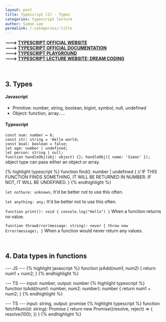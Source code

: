 ```yaml
---
layout: post
title: Typescript (2) - Types
categories: typescript lecture
author: Simon Lee
permalink: /:categories/:title
---
```


<strong>---> [TYPESCRIPT OFFICIAL WEBSITE][typescript-offcial]</strong>  
<strong>---> [TYPESCRIPT OFFICIAL DOCUMENTATION][typescript-document]</strong>  
<strong>---> [TYPESCRIPT PLAYGROUND][ts-playground]</strong>  
<strong>---> [TYPESCRIPT LECTURE WEBSITE: DREAM CODING][instructor]</strong>

<br>

## 3. Types

#### Javascript

- Primitive: number, string, boolean, bigint, symbol, null, undefined
- Object: function, array.....

#### Typescript

`const num: number = 6;`  
`const str: string = 'Hello world;`  
`const boal: boolean = false;`  
`let age: number | undefined;`  
`let person: string | null;`  
`function handleObj(obj: object) {}; handleObj({ name: 'Simon' });`
object type can pass either an object or array.

{% highlight typescript %}
function find(): number | undefined {
// IF THIS FUNCTION FINDS SOMETHING, IT WILL BE RETURNED IN NUMBER. IF NOT, IT WILL BE UNDEFINED.
}
{% endhighlight %}

`let notSure: unknown;`
It'd be better not to use this often.

`let anything: any;`
It'd be better not to use this often.

`function print(): void { console.log("Hello") }`
When a function returns no value.

`function throwError(message: string): never { throw new Error(message); }`
When a function would never return any values.

<br>

## 4. Data types in functions

--- JS ---
{% highlight javascript %}
function jsAdd(num1, num2) {
return num1 + num2;
}
{% endhighlight %}

--- TS --- input: number, output: number
{% highlight typescript %}
function tsAdd(num1: number, num2: number): number {
return num1 + num2;
}
{% endhighlight %}

--- TS --- input: string, output: promise
{% highlight typescript %}
function fetchNum(id: string): Promise<number> {
return new Promise((resolve, reject) => {
resolve(100);
})
}
{% endhighlight %}

<br>
<br>
<br>

[typescript-offcial]: https://www.typescriptlang.org/
[typescript-document]: https://www.typescriptlang.org/docs/
[instructor]: https://academy.dream-coding.com/
[ts-playground]: https://www.typescriptlang.org/play
